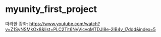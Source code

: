 # myunity_first_project

따라한 강좌: https://www.youtube.com/watch?v=Z1SyNSMkOx8&list=PLC2Tit6NyVicvqMTDJl8e-2IB4v_I7ddd&index=5

